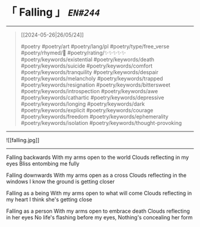 # &#12300; Falling &#12301; *`EN#244`*

---

> [[2024-05-26|26/05/24]]
> 
> #poetry 
> #poetry/art 
> #poetry/lang/pl 
> #poetry/type/free_verse 
> #poetry/rhymed/🔴 
> #poetry/rating/✨✨✨✨✨ 
> #poetry/keywords/existential #poetry/keywords/death #poetry/keywords/suicide #poetry/keywords/comfort #poetry/keywords/tranquility #poetry/keywords/despair #poetry/keywords/melancholy #poetry/keywords/trapped #poetry/keywords/resignation #poetry/keywords/bittersweet #poetry/keywords/introspection #poetry/keywords/awe #poetry/keywords/cathartic #poetry/keywords/depressive #poetry/keywords/longing #poetry/keywords/dark #poetry/keywords/explicit #poetry/keywords/courage #poetry/keywords/freedom #poetry/keywords/ephemerality #poetry/keywords/isolation #poetry/keywords/thought-provoking 

---

![[falling.jpg]]

---

Falling backwards
With my arms open to the world
Clouds reflecting in my eyes
Bliss entombing me fully

Falling downwards
With my arms open as a cross
Clouds reflecting in the windows
I know the ground is getting closer

Falling as a being
With my arms open to what will come
Clouds reflecting in my heart
I think she's getting close

Falling as a person
With my arms open to embrace death
Clouds reflecting in her eyes
No life's flashing before my eyes,
Nothing's concealing her form